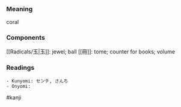 ### Meaning

coral

### Components

[[Radicals/玉|玉]]: jewel; ball [[冊]]: tome; counter for books; volume

### Readings

```
- Kunyomi: センチ, さんち
- Onyomi: 
```

#kanji